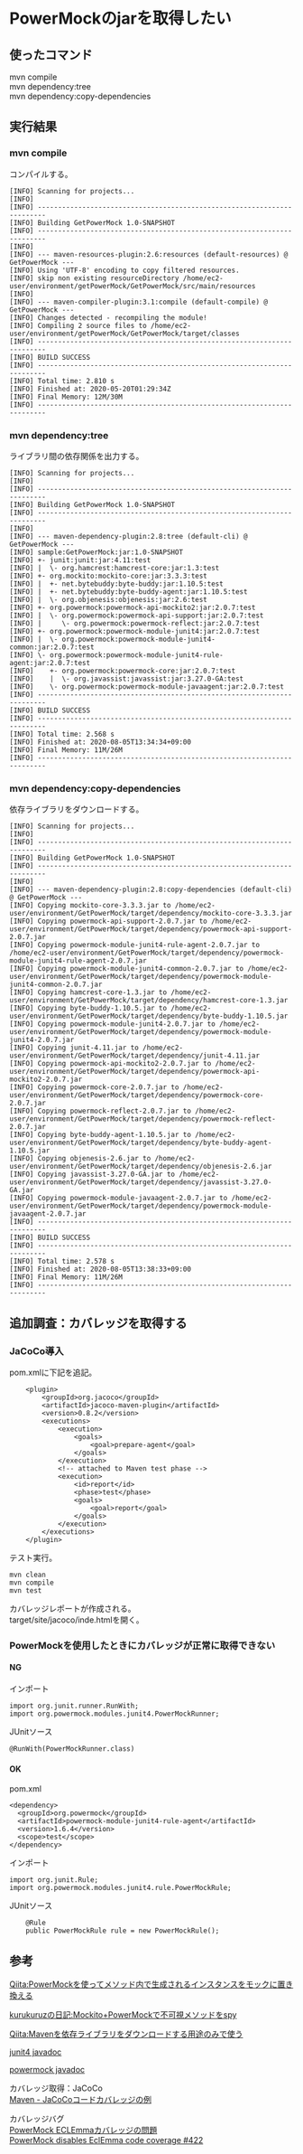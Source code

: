 # PowerMockのjarを取得したい

## 使ったコマンド
mvn compile  
mvn dependency:tree  
mvn dependency:copy-dependencies  

## 実行結果

### mvn compile

コンパイルする。

```
[INFO] Scanning for projects...
[INFO] 
[INFO] ------------------------------------------------------------------------
[INFO] Building GetPowerMock 1.0-SNAPSHOT
[INFO] ------------------------------------------------------------------------
[INFO] 
[INFO] --- maven-resources-plugin:2.6:resources (default-resources) @ GetPowerMock ---
[INFO] Using 'UTF-8' encoding to copy filtered resources.
[INFO] skip non existing resourceDirectory /home/ec2-user/environment/getPowerMock/GetPowerMock/src/main/resources
[INFO] 
[INFO] --- maven-compiler-plugin:3.1:compile (default-compile) @ GetPowerMock ---
[INFO] Changes detected - recompiling the module!
[INFO] Compiling 2 source files to /home/ec2-user/environment/getPowerMock/GetPowerMock/target/classes
[INFO] ------------------------------------------------------------------------
[INFO] BUILD SUCCESS
[INFO] ------------------------------------------------------------------------
[INFO] Total time: 2.810 s
[INFO] Finished at: 2020-05-20T01:29:34Z
[INFO] Final Memory: 12M/30M
[INFO] ------------------------------------------------------------------------
```

### mvn dependency:tree

ライブラリ間の依存関係を出力する。

```
[INFO] Scanning for projects...
[INFO] 
[INFO] ------------------------------------------------------------------------
[INFO] Building GetPowerMock 1.0-SNAPSHOT
[INFO] ------------------------------------------------------------------------
[INFO] 
[INFO] --- maven-dependency-plugin:2.8:tree (default-cli) @ GetPowerMock ---
[INFO] sample:GetPowerMock:jar:1.0-SNAPSHOT
[INFO] +- junit:junit:jar:4.11:test
[INFO] |  \- org.hamcrest:hamcrest-core:jar:1.3:test
[INFO] +- org.mockito:mockito-core:jar:3.3.3:test
[INFO] |  +- net.bytebuddy:byte-buddy:jar:1.10.5:test
[INFO] |  +- net.bytebuddy:byte-buddy-agent:jar:1.10.5:test
[INFO] |  \- org.objenesis:objenesis:jar:2.6:test
[INFO] +- org.powermock:powermock-api-mockito2:jar:2.0.7:test
[INFO] |  \- org.powermock:powermock-api-support:jar:2.0.7:test
[INFO] |     \- org.powermock:powermock-reflect:jar:2.0.7:test
[INFO] +- org.powermock:powermock-module-junit4:jar:2.0.7:test
[INFO] |  \- org.powermock:powermock-module-junit4-common:jar:2.0.7:test
[INFO] \- org.powermock:powermock-module-junit4-rule-agent:jar:2.0.7:test
[INFO]    +- org.powermock:powermock-core:jar:2.0.7:test
[INFO]    |  \- org.javassist:javassist:jar:3.27.0-GA:test
[INFO]    \- org.powermock:powermock-module-javaagent:jar:2.0.7:test
[INFO] ------------------------------------------------------------------------
[INFO] BUILD SUCCESS
[INFO] ------------------------------------------------------------------------
[INFO] Total time: 2.568 s
[INFO] Finished at: 2020-08-05T13:34:34+09:00
[INFO] Final Memory: 11M/26M
[INFO] ------------------------------------------------------------------------
```

### mvn dependency:copy-dependencies

依存ライブラリをダウンロードする。

```
[INFO] Scanning for projects...
[INFO] 
[INFO] ------------------------------------------------------------------------
[INFO] Building GetPowerMock 1.0-SNAPSHOT
[INFO] ------------------------------------------------------------------------
[INFO] 
[INFO] --- maven-dependency-plugin:2.8:copy-dependencies (default-cli) @ GetPowerMock ---
[INFO] Copying mockito-core-3.3.3.jar to /home/ec2-user/environment/GetPowerMock/target/dependency/mockito-core-3.3.3.jar
[INFO] Copying powermock-api-support-2.0.7.jar to /home/ec2-user/environment/GetPowerMock/target/dependency/powermock-api-support-2.0.7.jar
[INFO] Copying powermock-module-junit4-rule-agent-2.0.7.jar to /home/ec2-user/environment/GetPowerMock/target/dependency/powermock-module-junit4-rule-agent-2.0.7.jar
[INFO] Copying powermock-module-junit4-common-2.0.7.jar to /home/ec2-user/environment/GetPowerMock/target/dependency/powermock-module-junit4-common-2.0.7.jar
[INFO] Copying hamcrest-core-1.3.jar to /home/ec2-user/environment/GetPowerMock/target/dependency/hamcrest-core-1.3.jar
[INFO] Copying byte-buddy-1.10.5.jar to /home/ec2-user/environment/GetPowerMock/target/dependency/byte-buddy-1.10.5.jar
[INFO] Copying powermock-module-junit4-2.0.7.jar to /home/ec2-user/environment/GetPowerMock/target/dependency/powermock-module-junit4-2.0.7.jar
[INFO] Copying junit-4.11.jar to /home/ec2-user/environment/GetPowerMock/target/dependency/junit-4.11.jar
[INFO] Copying powermock-api-mockito2-2.0.7.jar to /home/ec2-user/environment/GetPowerMock/target/dependency/powermock-api-mockito2-2.0.7.jar
[INFO] Copying powermock-core-2.0.7.jar to /home/ec2-user/environment/GetPowerMock/target/dependency/powermock-core-2.0.7.jar
[INFO] Copying powermock-reflect-2.0.7.jar to /home/ec2-user/environment/GetPowerMock/target/dependency/powermock-reflect-2.0.7.jar
[INFO] Copying byte-buddy-agent-1.10.5.jar to /home/ec2-user/environment/GetPowerMock/target/dependency/byte-buddy-agent-1.10.5.jar
[INFO] Copying objenesis-2.6.jar to /home/ec2-user/environment/GetPowerMock/target/dependency/objenesis-2.6.jar
[INFO] Copying javassist-3.27.0-GA.jar to /home/ec2-user/environment/GetPowerMock/target/dependency/javassist-3.27.0-GA.jar
[INFO] Copying powermock-module-javaagent-2.0.7.jar to /home/ec2-user/environment/GetPowerMock/target/dependency/powermock-module-javaagent-2.0.7.jar
[INFO] ------------------------------------------------------------------------
[INFO] BUILD SUCCESS
[INFO] ------------------------------------------------------------------------
[INFO] Total time: 2.578 s
[INFO] Finished at: 2020-08-05T13:38:33+09:00
[INFO] Final Memory: 11M/26M
[INFO] ------------------------------------------------------------------------
```

## 追加調査：カバレッジを取得する

### JaCoCo導入

pom.xmlに下記を追記。
```
    <plugin>
        <groupId>org.jacoco</groupId>
        <artifactId>jacoco-maven-plugin</artifactId>
        <version>0.8.2</version>
        <executions>
            <execution>
                <goals>
                    <goal>prepare-agent</goal>
                </goals>
            </execution>
            <!-- attached to Maven test phase -->
            <execution>
                <id>report</id>
                <phase>test</phase>
                <goals>
                    <goal>report</goal>
                </goals>
            </execution>
        </executions>
    </plugin>
```

テスト実行。
```
mvn clean
mvn compile
mvn test
```

カバレッジレポートが作成される。  
target/site/jacoco/inde.htmlを開く。

### PowerMockを使用したときにカバレッジが正常に取得できない

#### NG

インポート
```
import org.junit.runner.RunWith;
import org.powermock.modules.junit4.PowerMockRunner;
```

JUnitソース
```
@RunWith(PowerMockRunner.class)
```

#### OK
pom.xml
```
<dependency>
  <groupId>org.powermock</groupId>
  <artifactId>powermock-module-junit4-rule-agent</artifactId>
  <version>1.6.4</version>
  <scope>test</scope>
</dependency>
```

インポート
```
import org.junit.Rule;
import org.powermock.modules.junit4.rule.PowerMockRule;
```

JUnitソース
```
    @Rule
    public PowerMockRule rule = new PowerMockRule();

```

## 参考

[Qiita:PowerMockを使ってメソッド内で生成されるインスタンスをモックに置き換える](https://qiita.com/froide_h-hayashi/items/eeb2b5a429afdb79b05b)

[kurukuruzの日記:Mockito+PowerMockで不可視メソッドをspy](https://kurukuruz.hatenablog.jp/entry/2018/05/23/205544)

[Qiita:Mavenを依存ライブラリをダウンロードする用途のみで使う](https://qiita.com/rk05231977/items/9dcf8b6cc3cdc9d50a2d)

[junit4 javadoc](https://junit.org/junit4/javadoc/latest/index.html)

[powermock javadoc](https://javadoc.io/doc/org.powermock/powermock-api-mockito/latest/index.html)

カバレッジ取得：JaCoCo  
[Maven - JaCoCoコードカバレッジの例](https://www.codeflow.site/ja/article/maven__maven-jacoco-code-coverage-example)

カバレッジバグ  
[PowerMock ECLEmmaカバレッジの問題](https://www.it-swarm.dev/ja/java/powermock-eclemma%E3%82%AB%E3%83%90%E3%83%AC%E3%83%83%E3%82%B8%E3%81%AE%E5%95%8F%E9%A1%8C/1046031264/)  
[PowerMock disables EclEmma code coverage #422](https://github.com/powermock/powermock/issues/422)  
